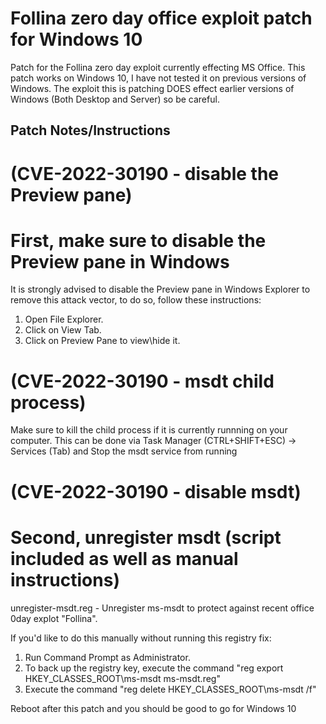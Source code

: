 # Follina zero day office exploit patch for Windows 10
Patch for the Follina zero day exploit currently effecting MS Office. This patch works on Windows 10, I have not tested it on previous versions of Windows.
The exploit this is patching DOES effect earlier versions of Windows (Both Desktop and Server) so be careful. 

## Patch Notes/Instructions

# (CVE-2022-30190 - disable the Preview pane)
# First, make sure to disable the Preview pane in Windows
It is strongly advised to disable the Preview pane in Windows Explorer to remove this attack vector, to do so, follow these instructions: 

1) Open File Explorer.
2) Click on View Tab.
3) Click on Preview Pane to view\hide it.

# (CVE-2022-30190 - msdt child process)
Make sure to kill the child process if it is currently runnning on your computer. 
This can be done via Task Manager (CTRL+SHIFT+ESC) -> Services (Tab) and Stop the msdt service from running

# (CVE-2022-30190 - disable msdt)
# Second, unregister msdt (script included as well as manual instructions)

unregister-msdt.reg - Unregister ms-msdt to protect against recent office 0day explot "Follina".

If you'd like to do this manually without running this registry fix:
1) Run Command Prompt as Administrator.
2) To back up the registry key, execute the command "reg export HKEY_CLASSES_ROOT\ms-msdt ms-msdt.reg"
3) Execute the command "reg delete HKEY_CLASSES_ROOT\ms-msdt /f"

Reboot after this patch and you should be good to go for Windows 10
